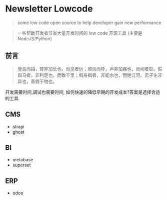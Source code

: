# Newsletter Lowcode

> some low code open source to help developer gain new performance

> 一些帮助开发者节省大量开发时间的 low code 开源工具 (主要是NodeJS/Python)

## 前言

> 登高而招，臂非加长也，而见者远；顺风而呼，声非加疾也，而闻者彰。假舆马者，非利足也，而致千里；假舟楫者，非能水也，而绝江河。君子生非异也，善假于物也。

开发需要时间,调试也需要时间, 如何快速的降低早期的开发成本?答案是选择合适的工具.


## CMS

- strapi
- ghost

## BI

- metabase
- superset

## ERP

- odoo
